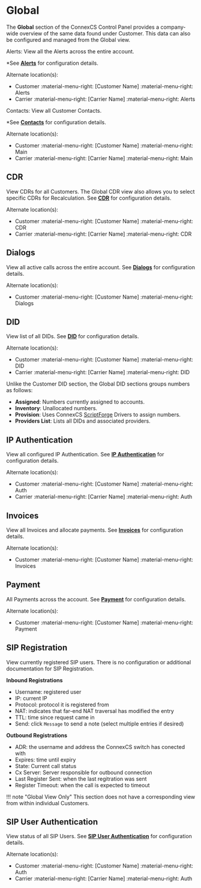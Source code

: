 # Global

The **Global** section of the ConnexCS Control Panel provides a company-wide overview of the same data found under Customer. This data can also be configured and managed from the Global view. 

Alerts: View all the Alerts across the entire account. 

*See **[Alerts](https://docs.connexcs.com/customer/alerts)** for configuration details. 

Alternate location(s):

* Customer :material-menu-right: [Customer Name] :material-menu-right: Alerts
* Carrier :material-menu-right: [Carrier Name] :material-menu-right: Alerts

Contacts: View all Customer Contacts. 

*See **[Contacts](https://docs.connexcs.com/customer/contacts)** for configuration details. 

Alternate location(s):

* Customer :material-menu-right: [Customer Name] :material-menu-right: Main
* Carrier :material-menu-right: [Carrier Name] :material-menu-right: Main

## CDR
View CDRs for all Customers. The Global CDR view also allows you to select specific CDRs for Recalculation. See **[CDR](https://docs.connexcs.com/customer/cdr)** for configuration details. 

Alternate location(s):

* Customer :material-menu-right: [Customer Name] :material-menu-right: CDR
* Carrier :material-menu-right: [Carrier Name] :material-menu-right: CDR

## Dialogs
View all active calls across the entire account. See **[Dialogs](https://docs.connexcs.com/customer/dialogs)** for configuration details. 

Alternate location(s):

* Customer :material-menu-right: [Customer Name] :material-menu-right: Dialogs

## DID
View list of all DIDs. See **[DID](https://docs.connexcs.com/customer/did)** for configuration details. 

Alternate location(s):

* Customer :material-menu-right: [Customer Name] :material-menu-right: DID
* Carrier :material-menu-right: [Carrier Name] :material-menu-right: DID

Unlike the Customer DID section, the Global DID sections groups numbers as follows:

* **Assigned**: Numbers currently assigned to accounts.
* **Inventory**: Unallocated numbers.
* **Provision**: Uses ConnexCS [ScriptForge](https://docs.connexcs.com/developers/scriptforge/) Drivers to assign numbers.
* **Providers List**: Lists all DIDs and associated providers.

## IP Authentication
View all configured IP Authentication. See **[IP Authentication](https://docs.connexcs.com/customer/auth/#ip-authentication)** for configuration details. 

Alternate location(s):

* Customer :material-menu-right: [Customer Name] :material-menu-right: Auth 
* Carrier :material-menu-right: [Carrier Name] :material-menu-right: Auth 

## Invoices
View all Invoices and allocate payments. See **[Invoices](https://docs.connexcs.com/customer/invoices)** for configuration details. 

Alternate location(s):

* Customer :material-menu-right: [Customer Name] :material-menu-right: Invoices

## Payment
All Payments across the account. See **[Payment](https://docs.connexcs.com/customer/payment)** for configuration details. 

Alternate location(s):

* Customer :material-menu-right: [Customer Name] :material-menu-right: Payment

## SIP Registration
View currently registered SIP users. There is no configuration or additional documentation for SIP Registration. 

**Inbound Registrations**

* Username: registered user
* IP: current IP
* Protocol: protocol it is registered from
* NAT: indicates that far-end NAT traversal has modified the entry
* TTL: time since request came in
* Send: click `Message` to send a note (select multiple entries if desired)

**Outbound Registrations**

* ADR: the username and address the ConnexCS switch has conected with
* Expires: time until expiry
* State: Current call status
* Cx Server: Server responsible for outbound connection
* Last Register Sent: when the last regitration was sent
* Register Timeout: when the call is expected to timeout


!!! note "Global View Only"
    This section does not have a corresponding view from within individual Customers. 

## SIP User Authentication
View status of all SIP Users. See **[SIP User Authentication](https://docs.connexcs.com/customer/auth/#ip-authentication)** for configuration details.  

Alternate location(s):

* Customer :material-menu-right: [Customer Name] :material-menu-right: Auth
* Carrier :material-menu-right: [Carrier Name] :material-menu-right: Auth
